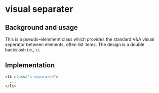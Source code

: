# visual separater 

## Background and usage

This is a pseudo-elemment class which provides the standard V&A visual seperator between elements, often list items. The design is a double backslash i.e., `\\`

## Implementation

```html
<li class="s-separated">
  ...
</li>
```
